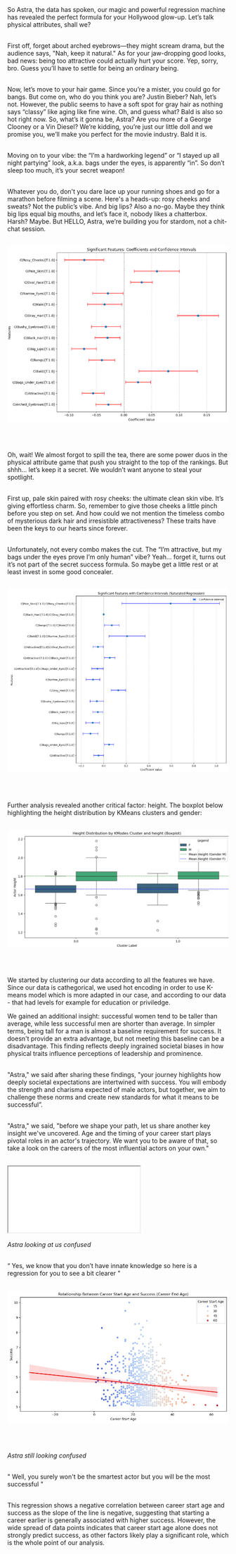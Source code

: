 <br><br>
So Astra, the data has spoken, our magic and powerful regression machine has revealed the perfect formula for your Hollywood glow-up. Let’s talk physical attributes, shall we?<br><br>

First off, forget about arched eyebrows—they might scream drama, but the audience says, "Nah, keep it natural." As for your jaw-dropping good looks, bad news: being too attractive could actually hurt your score. Yep, sorry, bro. Guess you’ll have to settle for being an ordinary being.<br><br>

Now, let’s move to your hair game. Since you’re a mister, you could go for bangs. But come on, who do you think you are? Justin Bieber? Nah, let’s not. However, the public seems to have a soft spot for gray hair as nothing says “classy” like aging like fine wine. Oh, and guess what? Bald is also so hot right now. So, what’s it gonna be, Astra? Are you more of a George Clooney or a Vin Diesel? We’re kidding, you’re just our little doll and we promise you, we’ll make you perfect for the movie industry. Bald it is.<br><br>

Moving on to your vibe: the “I’m a hardworking legend” or “I stayed up all night partying” look, a.k.a. bags under the eyes, is apparently “in”. So don’t sleep too much, it’s your secret weapon! <br><br>

Whatever you do, don't you dare lace up your running shoes and go for a marathon before filming a scene. Here's a heads-up: rosy cheeks and sweats? Not the public’s vibe. And big lips? Also a no-go. Maybe they think big lips equal big mouths, and let’s face it, nobody likes a chatterbox. Harsh? Maybe. But HELLO, Astra, we’re building you for stardom, not a chit-chat session.<br><br>


<img src="assets/media/graphlylia.png" alt="graphlylia" class="section-image">

<br><br>

Oh, wait! We almost forgot to spill the tea, there are some power duos in the physical attribute game that push you straight to the top of the rankings. But shhh... let’s keep it a secret. We wouldn’t want anyone to steal your spotlight.<br><br>

First up, pale skin paired with rosy cheeks: the ultimate clean skin vibe. It’s giving effortless charm. So, remember to give those cheeks a little pinch before you step on set. And how could we not mention the timeless combo of mysterious dark hair and irresistible attractiveness? These traits have been the keys to our hearts since forever.<br><br>

Unfortunately, not every combo makes the cut. The “I’m attractive, but my bags under the eyes prove I’m only human” vibe? Yeah… forget it, turns out it’s not part of the secret success formula. So maybe get a little rest or at least invest in some good concealer.<br><br>


<img src="assets/media/graphlylia2.png" alt="graphlylia2" class="section-image">

<br><br>

Further analysis revealed another critical factor: height. The boxplot below highlighting the height distribution by KMeans clusters and gender: <br><br>

<img src="assets/media/genderandheights.png" alt="genderandheights" class="section-image">

<br><br>

We started by clustering our data according to all the features we have. Since our data is cathegorical, we used hot encoding in order to use K-means model which is more adapted in our case, and according to our data - that had levels for example for education or priviledge. 

We gained an additional insight: successful women tend to be taller than average, while less successful men are shorter than average. In simpler terms, being tall for a man is almost a baseline requirement for success. It doesn't provide an extra advantage, but not meeting this baseline can be a disadvantage. This finding reflects deeply ingrained societal biases in how physical traits influence perceptions of leadership and prominence.<br><br>

"Astra," we said after sharing these findings, "your journey highlights how deeply societal expectations are intertwined with success. You will embody the strength and charisma expected of male actors, but together, we aim to challenge these norms and create new standards for what it means to be successful”. <br><br>

"Astra," we said, "before we shape your path, let us share another key insight we've uncovered. Age and the timing of your career start plays pivotal roles in an actor's trajectory. We want you to be aware of that, so take a look on the careers of the most influential actors on your own."<br><br>


<iframe src="assets/interactive/age_distribution.html" class="interactive-career"></iframe>

*Astra looking at us confused*<br><br>

“ Yes, we know that you don’t have innate knowledge so here is a regression for you to see a bit clearer "
<br><br>

<img src="assets/media/reg_careerstart.jpg" alt="regcareerstart" class="section-image">

<br><br>

*Astra still looking confused* <br><br>

" Well, you surely won't be the smartest actor but you will be the most successful " <br><br>

This regression shows a negative correlation between career start age and success as the slope of the line is negative, suggesting that starting a career earlier is generally associated with higher success. However, the wide spread of data points indicates that career start age alone does not strongly predict success, as other factors likely play a significant role, which is the whole point of our analysis. <br><br>
